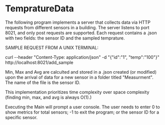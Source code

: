 # TempratureData

The following program implements a server that collects data via HTTP requests from different sensors in a building.
The server listens to port 8021, and only post requests are supported. Each request contains a .json with two fields: the sensor ID and the sampled temprature.

SAMPLE REQUEST FROM A UNIX TERMINAL:

curl --header "Content-Type: application/json" -d "{\"id\":\"1\", \"temp\":\"100\"}" http://localhost:8021/add_sample

Min, Max and Avg are calculted and stored in a .json created (or modified) upon the arrival of data for a new sensor in a folder titled "Measurment".
The name of the file is the sensor ID.

This implementation prioritizes time complexity over space complexity (finding min, max, and avg is always O(1).)

Executing the Main will prompt a user console. The user needs to enter 0 to show metrics for total sensors; -1 to exit the program; or the sensor ID for a specific sensor. 
